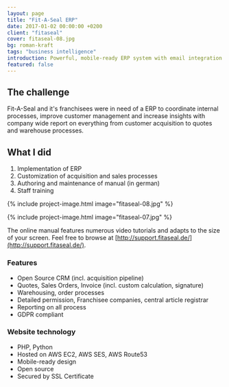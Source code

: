 ```yaml
---
layout: page
title: "Fit-A-Seal ERP"
date: 2017-01-02 00:00:00 +0200
client: "fitaseal"
cover: fitaseal-08.jpg
bg: roman-kraft
tags: "business intelligence"
introduction: Powerful, mobile-ready ERP system with email integration.
featured: false
---
```


## The challenge

Fit-A-Seal and it's franchisees were in need of a ERP to coordinate internal processes, improve customer management and increase insights with company wide report on everything from customer acquisition to quotes and warehouse processes.

## What I did

1. Implementation of ERP
2. Customization of acquisition and sales processes
2. Authoring and maintenance of manual (in german)
3. Staff training

{% include project-image.html image="fitaseal-08.jpg" %}

{% include project-image.html image="fitaseal-07.jpg" %}

The online manual features numerous video tutorials and adapts to the size of your screen. Feel free to browse at [http://support.fitaseal.de/](http://support.fitaseal.de/).

### Features

- Open Source CRM (incl. acquisition pipeline)
- Quotes, Sales Orders, Invoice (incl. custom calculation, signature)
- Warehousing, order processes
- Detailed permission, Franchisee companies, central article registrar
- Reporting on all process
- GDPR compliant

### Website technology

- PHP, Python
- Hosted on AWS EC2, AWS SES, AWS Route53
- Mobile-ready design
- Open source
- Secured by SSL Certificate
